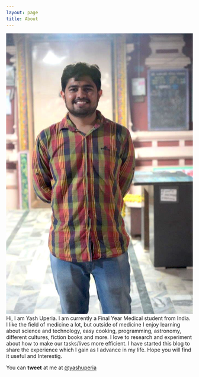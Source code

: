 ```yaml
---
layout: page
title: About
---
```

<div class="circular--portrait">
<img src="/assets/images/thumbnail.jpg" alt="yash-in-thumbnail">
</div>
Hi, I am Yash Uperia. I am currently a Final Year Medical student from India. I like the field of medicine a lot, but outside of medicine I enjoy learning about science and technology, easy cooking, programming, astronomy, different cultures, fiction books and more. I love to research and experiment about how to make our tasks/lives more efficient. I have started this blog to share the experience which I gain as I advance in my life. Hope you will find it useful and Interestig.

You can **tweet** at me at [@yashuperia]()
